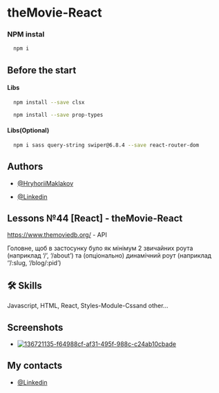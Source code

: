 # theMovie-React

### NPM instal

```bash
  npm i
```

## Before the start

#### Libs

```bash
  npm install --save clsx
```

```bash
  npm install --save prop-types
```

#### Libs(Optional)

```bash
  npm i sass query-string swiper@6.8.4 --save react-router-dom
```

## Authors

- [@HryhoriiMaklakov](https://github.com/GregoryMaklakov)

- [@Linkedin](https://www.linkedin.com/in/grigory-maklakov-331a641ba/)

## Lessons №44 [React] - theMovie-React

https://www.themoviedb.org/ - API

Головне, щоб в застосунку було як мінімум 2 звичайних роута (наприклад ‘/’, ‘/about’) та (опціонально) динамічний роут (наприклад ‘’/:slug, ‘/blog/:pid’)

## 🛠 Skills

Javascript, HTML, React, Styles-Module-Cssand other...

## Screenshots

- [![136721135-f64988cf-af31-495f-988c-c24ab10cbade](https://user-images.githubusercontent.com/105268946/227931282-dded8296-b189-4174-b50d-6bc97afd297f.png)](https://github.com/GregoryMaklakov)

## My contacts

- [@Linkedin](https://www.linkedin.com/in/grigory-maklakov-331a641ba/)
